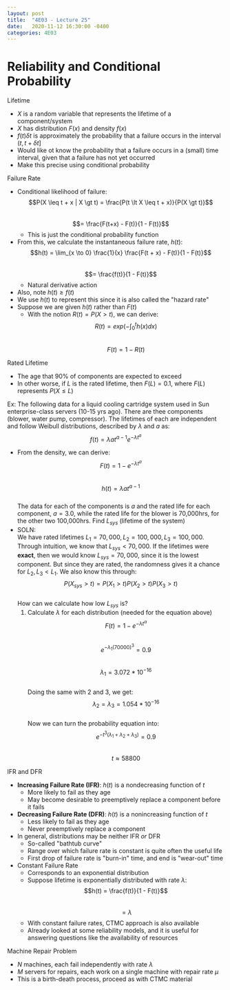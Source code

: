 ```yaml
---
layout: post
title:  "4E03 - Lecture 25"
date:   2020-11-12 16:30:00 -0400
categories: 4E03
---
```


Reliability and Conditional Probability
===

Lifetime
- $X$ is a random variable that represents the lifetime of a component/system
- $X$ has distribution $F(x)$ and density $f(x)$
- $f(t) \delta t$ is approximately the probability that a failure occurs in the interval $(t, t+ \delta t]$
- Would like ot know the probability that a failure occurs in a (small) time interval, given that a failure has not yet occurred
- Make this precise using conditional probability

Failure Rate
- Conditional likelihood of failure:  
$$P(X \leq t + x | X \gt t) = \frac{P(t \lt X \leq t + x)}{P(X \gt t)}$$  
$$= \frac{F(t+x) - F(t)}{1 - F(t)}$$  
    - This is just the conditional probability function
- From this, we calculate the instantaneous failure rate, $h(t)$:  
$$h(t) = \lim_{x \to 0} \frac{1}{x} \frac{F(t + x) - F(t)}{1 - F(t)}$$  
$$= \frac{f(t)}{1 - F(t)}$$
    - Natural derivative action
- Also, note $h(t) \geq f(t)$
- We use $h(t)$ to represent this since it is also called the "hazard rate"
- Suppose we are given $h(t)$ rather than $F(t)$
    - With the notion $R(t) = P(X \gt t)$, we can derive:  
    $$R(t) = exp(- \int_0^t h(x) dx)$$  
    $$F(t) = 1 - R(t)$$

Rated Lifetime
- The age that 90% of components are expected to exceed
- In other worse, if *L* is the rated lifetime, then $F(L) = 0.1$, where $F(L)$ represents $P(X \leq L)$

Ex: The following data for a liquid cooling cartridge system used in Sun enterprise-class servers (10-15 yrs ago). There are thee components (blower, water pump, compressor). The lifetimes of each are independent and follow Weibull distributions, described by $\lambda$ and $a$ as:  
$$f(t) = \lambda a t^{a-1} e^{- \lambda t^a}$$
- From the density, we can derive:  
$$F(t) = 1 - e^{-\lambda t^a}$$  
$$h(t) = \lambda a t^{a-1}$$  
The data for each of the components is $a$ and the rated life for each component, $a=3.0$, while the rated life for the blower is 70,000hrs, for the other two 100,000hrs. Find $L_{sys}$ (lifetime of the system)
- SOLN:  
We have rated lifetimes $L_1 = 70,000, L_2 = 100,000, L_3 = 100,000$. Through intuition, we know that $L_{sys} \lt 70,000$. If the lifetimes were **exact**, then we would know $L_{sys} = 70,000$, since it is the lowest component. But since they are rated, the randomness gives it a chance for $L_2, L_3 \lt L_1$. We also know this through:  
$$P(X_{sys} \gt t) = P(X_1 \gt t) P(X_2 \gt t) P(X_3 \gt t)$$    
How can we calculate how low $L_{sys}$ is?
    1. Calculate $\lambda$ for each distribution (needed for the equation above)  
    $$F(t) = 1 - e^{-\lambda t^{\alpha}}$$  
    $$e^{-\lambda_1 (70000)^3} = 0.9$$  
    $$\lambda_1 = 3.072*10^{-16}$$  
    Doing the same with 2 and 3, we get:  
    $$\lambda_2 = \lambda_3 = 1.054 * 10^{-16}$$  
    Now we can turn the probability equation into:  
    $$e^{-t^3 (\lambda_1 + \lambda _2 + \lambda_3)} = 0.9$$  
    $$t \approx 58800$$

IFR and DFR
- **Increasing Failure Rate (IFR)**: $h(t)$ is a nondecreasing function of *t*
    - More likely to fail as they age
    - May become desirable to preemptively replace a component before it fails
- **Decreasing Failure Rate (DFR)**: $h(t)$ is a nonincreasing function of *t*
    - Less likely to fail as they age
    - Never preemptively replace a component
- In general, distributions may be neither IFR *or* DFR
    - So-called "bathtub curve"
    - Range over which failure rate is constant is quite often the useful life
    - First drop of failure rate is "burn-in" time, and end is "wear-out" time
- Constant Failure Rate
    - Corresponds to an exponential distribution
    - Suppose lifetime is exponentially distributed with rate $\lambda$:  
    $$h(t) = \frac{f(t)}{1 - F(t)}$$  
    $$= \lambda$$
    - With constant failure rates, CTMC approach is also available
    - Already looked at some reliability models, and it is useful for answering questions like the availability of resources

Machine Repair Problem
- *N* machines, each fail independently with rate $\lambda$
- *M* servers for repairs, each work on a single machine with repair rate $\mu$
- This is a birth-death process, proceed as with CTMC material